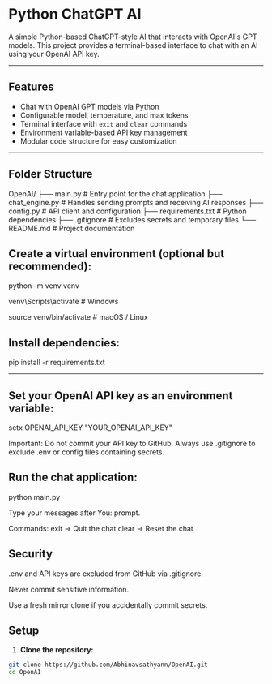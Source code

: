 # Python ChatGPT AI

A simple Python-based ChatGPT-style AI that interacts with OpenAI's GPT models. This project provides a terminal-based interface to chat with an AI using your OpenAI API key.

---

## Features

- Chat with OpenAI GPT models via Python
- Configurable model, temperature, and max tokens
- Terminal interface with `exit` and `clear` commands
- Environment variable-based API key management
- Modular code structure for easy customization

---

## Folder Structure

OpenAI/
├── main.py # Entry point for the chat application
├── chat_engine.py # Handles sending prompts and receiving AI responses
├── config.py # API client and configuration
├── requirements.txt # Python dependencies
├── .gitignore # Excludes secrets and temporary files
└── README.md # Project documentation


## Create a virtual environment (optional but recommended):

python -m venv venv

venv\Scripts\activate     # Windows

source venv/bin/activate  # macOS / Linux


## Install dependencies:

pip install -r requirements.txt

---

## Set your OpenAI API key as an environment variable:

setx OPENAI_API_KEY "YOUR_OPENAI_API_KEY"

Important: Do not commit your API key to GitHub. Always use .gitignore to exclude .env or config files containing secrets.

## Run the chat application:

python main.py

Type your messages after You: prompt.

Commands:
exit → Quit the chat
clear → Reset the chat

## Security

.env and API keys are excluded from GitHub via .gitignore.

Never commit sensitive information.

Use a fresh mirror clone if you accidentally commit secrets.

## Setup

1. **Clone the repository:**

```bash
git clone https://github.com/Abhinavsathyann/OpenAI.git
cd OpenAI
